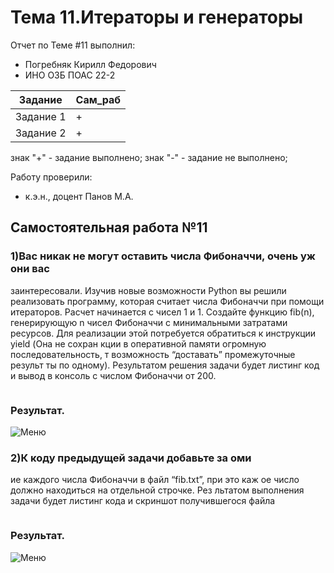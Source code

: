 
# Тема 11.Итераторы и генераторы  
Отчет по Теме #11 выполнил:
- Погребняк Кирилл Федорович
- ИНО ОЗБ ПОАС 22-2

| Задание  | Сам_раб |
| ------ | ------ |
| Задание 1 | + | 
| Задание 2 | + | 



знак "+" - задание выполнено; знак "-" - задание не выполнено;

Работу проверили:
- к.э.н., доцент Панов М.А.

## Самостоятельная работа №11
### 1)Вас никак не могут оставить числа Фибоначчи, очень уж они вас
заинтересовали. Изучив новые возможности Python вы решили
реализовать программу, которая считает числа Фибоначчи при
помощи итераторов. Расчет начинается с чисел 1 и 1. Создайте
функцию fib(n), генерирующую n чисел Фибоначчи с
минимальными затратами ресурсов. Для реализации этой
потребуется обратиться к инструкции yield (Она не сохран
кции
в
оперативной памяти огромную последовательность,
т
возможность “доставать” промежуточные результ ты по одному).
Результатом решения задачи будет листинг код и вывод в консоль с
числом Фибоначчи от 200.


```python

```
### Результат.
![Меню]()

### 2)К коду предыдущей задачи добавьте за оми
ие каждого числа
Фибоначчи в файл “fib.txt”, при это каж ое число должно
находиться на отдельной строчке. Рез льтатом выполнения задачи
будет листинг кода и скриншот получившегося файла


```python

```
### Результат.
![Меню]()


